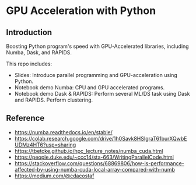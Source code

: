 # GPU Acceleration with Python

## Introduction

Boosting Python program's speed with GPU-Accelerated libraries, including Numba, Dask, and RAPIDS.

This repo includes:

* Slides: Introduce parallel programming and GPU-acceleration using Python.
* Notebook demo Numba: CPU and GPU accelerated programs.
* Notebook demo Dask & RAPIDS: Perform several ML/DS task using Dask and RAPIDS. Perform clustering.

## Reference
* https://numba.readthedocs.io/en/stable/
* https://colab.research.google.com/drive/1h0Savk8HSIgraT61burXQwbEUDMz4HT6?usp=sharing
* https://tbetcke.github.io/hpc_lecture_notes/numba_cuda.html
* https://people.duke.edu/~ccc14/sta-663/WritingParallelCode.html
* https://stackoverflow.com/questions/68869806/how-is-performance-affected-by-using-numba-cuda-local-array-compared-with-numb
* https://medium.com/@cdacostaf

